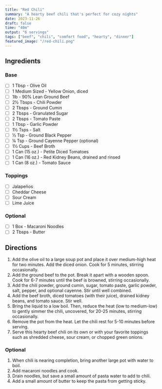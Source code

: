```yaml
---
title: "Red Chili"
summary: "A hearty beef chili that's perfect for cozy nights"
date: 2023-11-26
draft: false
time: "40m"
output: "6 servings"
tags: ["beef", "chili", "comfort food", "hearty", "dinner"]
featured_image: "/red-chili.png"
---
```


## Ingredients

### Base

- [ ] 1 Tbsp - Olive Oil
- [ ] 1 Medium Sized - Yellow Onion, diced
- [ ] 1lb - 90% Lean Ground Beef
- [ ] 2½ Tbsps - Chili Powder
- [ ] 2 Tbsps - Ground Cumin
- [ ] 2 Tbsps - Granulated Sugar
- [ ] 2 Tbsps - Tomato Paste
- [ ] 1 Tbsp - Garlic Powder
- [ ] 1½ Tsps - Salt
- [ ] ½ Tsp - Ground Black Pepper
- [ ] ¼ Tsp - Ground Cayenne Pepper (optional)
- [ ] 1½ Cups - Beef Broth
- [ ] 1 Can (15 oz.) - Petite Diced Tomatoes
- [ ] 1 Can (16 oz.) - Red Kidney Beans, drained and rinsed
- [ ] 1 Can (8 oz.) - Tomato Sauce

### Toppings

- [ ] Jalapeños
- [ ] Cheddar Cheese
- [ ] Sour Cream
- [ ] Lime Juice

### Optional

- [ ] 1 Box - Macaroni Noodles
- [ ] 2 Tbsps - Butter

## Directions

1. Add the olive oil to a large soup pot and place it over medium-high heat for two minutes. Add the diced onion. Cook for 5 minutes, stirring occasionally.
2. Add the ground beef to the pot. Break it apart with a wooden spoon. Cook for 6-7 minutes until the beef is browned, stirring occasionally.
3. Add the chili powder, ground cumin, sugar, tomato paste, garlic powder, salt, pepper, and optional cayenne. Stir until well combined.
4. Add the beef broth, diced tomatoes (with their juice), drained kidney beans, and tomato sauce. Stir well.
5. Bring the liquid to a low boil. Then, reduce the heat (low to medium-low) to gently simmer the chili, uncovered, for 20-25 minutes, stirring occasionally.
6. Remove the pot from the heat. Let the chili rest for 5-10 minutes before serving.
7. Serve this hearty beef chili on its own or with your favorite toppings such as shredded cheese, sour cream, or chopped green onions.

### Optional

1. When chili is nearing completion, bring another large pot with water to boil.
2. Add macaroni noodles and cook.
3. Drain noodles, but save a small amount of pasta water to add to chili.
4. Add a small amount of butter to keep the pasta from getting sticky.
